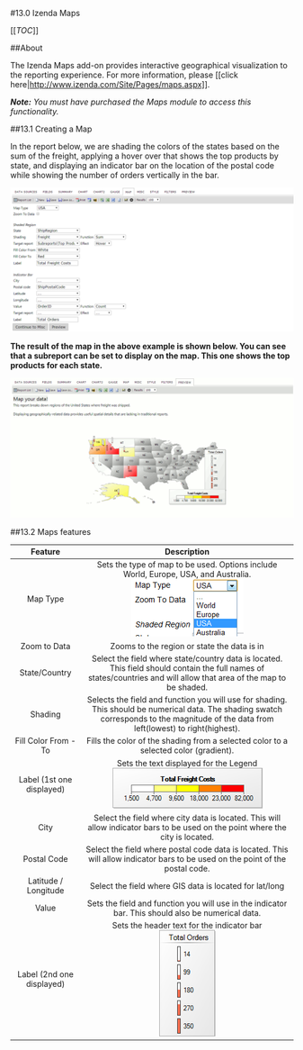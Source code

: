 #13.0 Izenda Maps

[[_TOC_]]

##About

The Izenda Maps add-on provides interactive geographical visualization to the reporting experience.  For more information, please [[click here|http://www.izenda.com/Site/Pages/maps.aspx]].  

_**Note:**  You must have purchased the Maps module to access this functionality._

##13.1 Creating a Map

In the report below, we are shading the colors of the states based on the sum of the freight, applying a hover over that shows the top products by state, and displaying an indicator bar on the location of the postal code while showing the number of orders vertically in the bar.  

![](/Guides/ReportDesign/13.0-Izenda-Maps/report_designer_maps_tab_2.png)

**The result of the map in the above example is shown below. You can see that a subreport can be set to display on the map. This one shows the top products for each state.**

![](/Guides/ReportDesign/13.0-Izenda-Maps/map_report_2.gif)

##13.2 Maps features

|Feature|Description|
|:-----:|:---------:|
|Map Type|Sets the type of map to be used. Options include World, Europe, USA, and Australia.<br>![](/Guides/ReportDesign/13.0-Izenda-Maps/map_type_dropdown.png)|	 
|Zoom to Data|Zooms to the region or state the data is in|
|State/Country|Select the field where state/country data is located. This field should contain the full names of states/countries and will allow that area of the map to be shaded.|
|Shading|Selects the field and function you will use for shading. This should be numerical data. The shading swatch corresponds to the magnitude of the data from left(lowest) to right(highest).|
|Fill Color From - To|Fills the color of the shading from a selected color to a selected color (gradient).|
|Label (1st one displayed)|Sets the text displayed for the Legend<br>![](/Guides/ReportDesign/13.0-Izenda-Maps/map_legend_gauge.png)|
|City|Select the field where city data is located. This will allow indicator bars to be used on the point where the city is located.|
|Postal Code|Select the field where postal code data is located. This will allow indicator bars to be used on the point of the postal code.|
|Latitude / Longitude|Select the field where GIS data is located for lat/long|
|Value|Sets the field and function you will use in the indicator bar. This should also be numerical data.|
|Label (2nd one displayed)|Sets the header text for the indicator bar<br>![](/Guides/ReportDesign/13.0-Izenda-Maps/map_legend_bar.png)| 